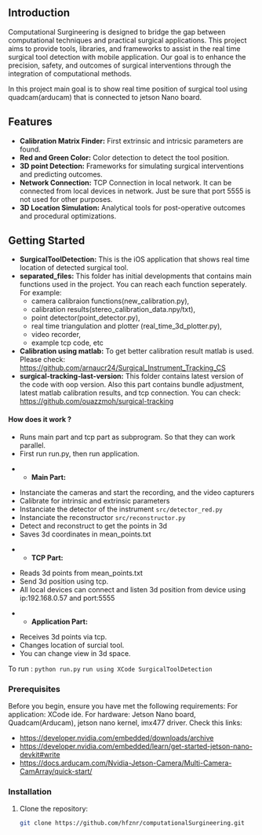 ## Introduction

Computational Surgineering is designed to bridge the gap between computational techniques and practical surgical applications.
This project aims to provide tools, libraries, and frameworks to assist in the real time surgical tool detection with mobile application. Our goal is to enhance the precision, safety, and outcomes of surgical interventions through the integration of computational methods.

In this project main goal is to show real time position of surgical tool using quadcam(arducam) that is connected to jetson Nano board.

## Features
- **Calibration Matrix Finder:** First extrinsic and intricsic parameters are found.
- **Red and Green Color:** Color detection to detect the tool position.
- **3D point Detection:** Frameworks for simulating surgical interventions and predicting outcomes.
- **Network Connection:** TCP Connection in local network. It can be connected from local devices in network. Just be sure that port 5555 is not used for other purposes.
- **3D Location Simulation:** Analytical tools for post-operative outcomes and procedural optimizations.


## Getting Started

- **SurgicalToolDetection:** This is the iOS application that shows real time location of detected surgical tool.
- **separated_files:** This folder has initial developments that contains main functions used in the project. You can reach each function seperately.
  For example:
  - camera calibraion functions(new_calibration.py),
  - calibration results(stereo_calibration_data.npy/txt),
  - point detector(point_detector.py),
  - real time triangulation and plotter (real_time_3d_plotter.py),
  - video recorder,
  - example tcp code, etc
- **Calibration using matlab:** To get better calibration result matlab is used. Please check: https://github.com/arnaucr24/Surgical_Instrument_Tracking_CS
- **surgical-tracking-last-version:** This folder contains latest version of the code with oop version. Also this part contains bundle adjustment, latest matlab calibration results, and tcp connection. You can check: https://github.com/ouazzmoh/surgical-tracking


#### How does it work ?

* Runs main part and tcp part as subprogram. So that they can work parallel.
* First run run.py, then run application.
- - **Main Part:**
* Instanciate the cameras and start the recording, and the video capturers
* Calibrate for intrinsic and extrinsic parameters
* Instanciate the detector of the instrument `src/detector_red.py`
* Instanciate the reconstructor `src/reconstructor.py`
* Detect and reconstruct to get the points in 3d
* Saves 3d coordinates in mean_points.txt
- - **TCP Part:**
* Reads 3d points from mean_points.txt
* Send 3d position using tcp.
* All local devices can connect and listen 3d position from device using ip:192.168.0.57 and port:5555
- - **Application Part:**
* Receives 3d points via tcp.
* Changes location of surcial tool.
* You can change view in 3d space.

To run :
`python run.py`
`run using XCode SurgicalToolDetection`


### Prerequisites

Before you begin, ensure you have met the following requirements:
For application: XCode ide. 
For hardware: Jetson Nano board, Quadcam(Arducam), jetson nano kernel, imx477 driver.
Check this links: 
- https://developer.nvidia.com/embedded/downloads/archive
- https://developer.nvidia.com/embedded/learn/get-started-jetson-nano-devkit#write
- https://docs.arducam.com/Nvidia-Jetson-Camera/Multi-Camera-CamArray/quick-start/


### Installation

1. Clone the repository:
   ```bash
   git clone https://github.com/hfznr/computationalSurgineering.git
